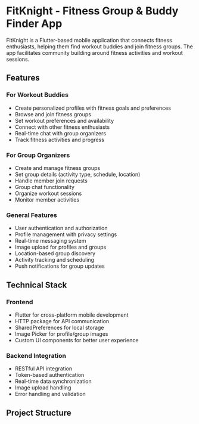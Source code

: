# FitKnight - Fitness Group & Buddy Finder App

FitKnight is a Flutter-based mobile application that connects fitness enthusiasts, helping them find workout buddies and join fitness groups. The app facilitates community building around fitness activities and workout sessions.

## Features

### For Workout Buddies

- Create personalized profiles with fitness goals and preferences
- Browse and join fitness groups
- Set workout preferences and availability
- Connect with other fitness enthusiasts
- Real-time chat with group organizers
- Track fitness activities and progress

### For Group Organizers

- Create and manage fitness groups
- Set group details (activity type, schedule, location)
- Handle member join requests
- Group chat functionality
- Organize workout sessions
- Monitor member activities

### General Features

- User authentication and authorization
- Profile management with privacy settings
- Real-time messaging system
- Image upload for profiles and groups
- Location-based group discovery
- Activity tracking and scheduling
- Push notifications for group updates

## Technical Stack

### Frontend

- Flutter for cross-platform mobile development
- HTTP package for API communication
- SharedPreferences for local storage
- Image Picker for profile/group images
- Custom UI components for better user experience

### Backend Integration

- RESTful API integration
- Token-based authentication
- Real-time data synchronization
- Image upload handling
- Error handling and validation

## Project Structure
